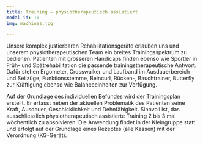 ```yaml
---
title: Training – physiotherapeutisch assistiert
modal-id: 10
img: machines.jpg

---
```


Unsere komplex justierbaren Rehabilitationsgeräte erlauben uns und unserem physiotherapeutischen Team ein breites Trainingsspektrum zu bedienen. Patienten mit grösseren Handicaps finden ebenso wie Sportler in Früh- und Spätrehabilitation die passende trainingstherapeutische Antwort. Dafür stehen Ergometer, Crosswalker und Laufband im Ausdauerbereich und Seilzüge, Funktionsstemme, Beincurl, Rücken-, Bauchtrainer, Butterfly zur Kräftigung ebenso wie Balanceeinheiten zur Verfügung.

Auf der Grundlage des individuellen Befundes wird der Trainingsplan erstellt. Er erfasst neben der aktuellen Problematik des Patienten seine Kraft, Ausdauer, Geschicklichkeit und Dehnfähigkeit. Sinnvoll ist, das ausschliesslich physiotherapeutisch assistierte Training 2 bis 3 mal wöchentlich zu absolvieren. Die Anwendung findet in der Kleingruppe statt und erfolgt auf der Grundlage eines Rezeptes (alle Kassen) mit der Verordnung (KG-Gerät).
